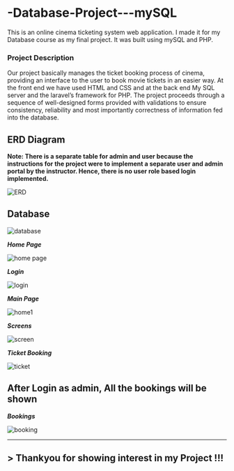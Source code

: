 # -Database-Project---mySQL
This is an online cinema ticketing system web application. I made it for my Database course as my final project. It was built using mySQL and PHP.

### Project Description
Our project basically manages the ticket booking process of cinema, providing an interface to the user to book movie tickets in an easier way. At the front end we have used HTML and CSS and at the back end My SQL server and the laravel’s framework for PHP. The project proceeds through a sequence of well-designed forms provided with validations to ensure consistency, reliability and most importantly correctness of information fed into the database.

## ERD Diagram
**Note: There is a separate table for admin and user because the instructions for the project were to implement a separate user and admin portal by the instructor. Hence, there is no user role based login implemented.**

![ERD](https://user-images.githubusercontent.com/60713786/84601827-6de3d380-ae9c-11ea-9054-816ac16e5d33.png)

## Database

![database](https://user-images.githubusercontent.com/60713786/84601839-89e77500-ae9c-11ea-815a-4453cf04a4a8.png)


_**Home Page**_

![home page](https://user-images.githubusercontent.com/60713786/84601693-9ae3b680-ae9b-11ea-9c9b-b0124ff896d1.png)


_**Login**_

![login](https://user-images.githubusercontent.com/60713786/84601771-15143b00-ae9c-11ea-9182-bc94feb29783.png)


_**Main Page**_

![home1](https://user-images.githubusercontent.com/60713786/84601854-b9967d00-ae9c-11ea-89c0-11bc43e80ba5.png)


_**Screens**_

![screen](https://user-images.githubusercontent.com/60713786/84601865-d6cb4b80-ae9c-11ea-9d52-424bd7470a49.png)


_**Ticket Booking**_

![ticket](https://user-images.githubusercontent.com/60713786/84601888-f2365680-ae9c-11ea-9d0e-8cebd9b08181.png)


## After Login as admin, All the bookings will be shown

_**Bookings**_

![booking](https://user-images.githubusercontent.com/60713786/84601928-31fd3e00-ae9d-11ea-9f4a-7c7d11e8c5bc.png)


---------------------------------------------------------------------------------------------------------------

 ## > Thankyou for showing interest in my Project !!!

